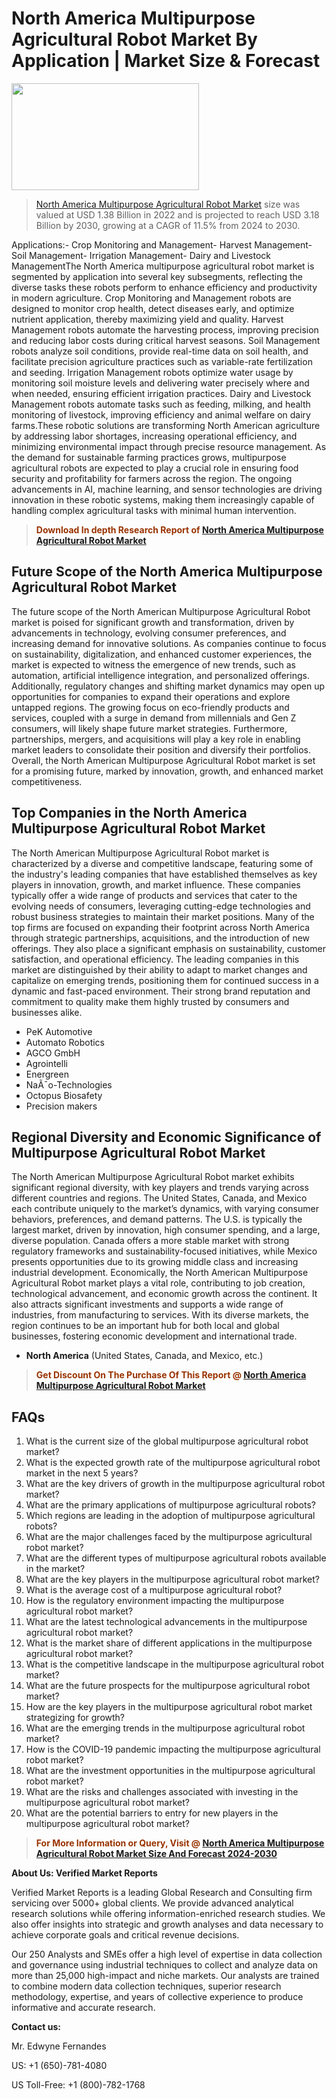 <p><h1>North America Multipurpose Agricultural Robot Market By Application | Market Size & Forecast</h1><p><img class="aligncenter size-medium wp-image-105565" src="https://ffe5etoiles.com/wp-content/uploads/2025/01/MST7-300x171.png" alt="" width="300" height="171" /></p><blockquote><p><a href="https://www.verifiedmarketreports.com/download-sample/?rid=407516&utm_source=Github-NA&utm_medium=361" target="_blank">North America Multipurpose Agricultural Robot Market</a> size was valued at USD 1.38 Billion in 2022 and is projected to reach USD 3.18 Billion by 2030, growing at a CAGR of 11.5% from 2024 to 2030.</p></blockquote>Applications:- Crop Monitoring and Management- Harvest Management- Soil Management- Irrigation Management- Dairy and Livestock ManagementThe North America multipurpose agricultural robot market is segmented by application into several key subsegments, reflecting the diverse tasks these robots perform to enhance efficiency and productivity in modern agriculture. Crop Monitoring and Management robots are designed to monitor crop health, detect diseases early, and optimize nutrient application, thereby maximizing yield and quality. Harvest Management robots automate the harvesting process, improving precision and reducing labor costs during critical harvest seasons. Soil Management robots analyze soil conditions, provide real-time data on soil health, and facilitate precision agriculture practices such as variable-rate fertilization and seeding. Irrigation Management robots optimize water usage by monitoring soil moisture levels and delivering water precisely where and when needed, ensuring efficient irrigation practices. Dairy and Livestock Management robots automate tasks such as feeding, milking, and health monitoring of livestock, improving efficiency and animal welfare on dairy farms.These robotic solutions are transforming North American agriculture by addressing labor shortages, increasing operational efficiency, and minimizing environmental impact through precise resource management. As the demand for sustainable farming practices grows, multipurpose agricultural robots are expected to play a crucial role in ensuring food security and profitability for farmers across the region. The ongoing advancements in AI, machine learning, and sensor technologies are driving innovation in these robotic systems, making them increasingly capable of handling complex agricultural tasks with minimal human intervention.</p><blockquote><p><span style="color: #993300;"><strong>Download In depth Research Report of <a href="https://www.verifiedmarketreports.com/download-sample/?rid=407516&utm_source=Github-NA&utm_medium=361">North America Multipurpose Agricultural Robot Market</a></strong></span></p></blockquote><h2>Future Scope of the North America Multipurpose Agricultural Robot Market</h2><p>The future scope of the North American Multipurpose Agricultural Robot market is poised for significant growth and transformation, driven by advancements in technology, evolving consumer preferences, and increasing demand for innovative solutions. As companies continue to focus on sustainability, digitalization, and enhanced customer experiences, the market is expected to witness the emergence of new trends, such as automation, artificial intelligence integration, and personalized offerings. Additionally, regulatory changes and shifting market dynamics may open up opportunities for companies to expand their operations and explore untapped regions. The growing focus on eco-friendly products and services, coupled with a surge in demand from millennials and Gen Z consumers, will likely shape future market strategies. Furthermore, partnerships, mergers, and acquisitions will play a key role in enabling market leaders to consolidate their position and diversify their portfolios. Overall, the North American Multipurpose Agricultural Robot market is set for a promising future, marked by innovation, growth, and enhanced market competitiveness.</p><h2>Top Companies in the North America Multipurpose Agricultural Robot Market</h2><p>The North American Multipurpose Agricultural Robot market is characterized by a diverse and competitive landscape, featuring some of the industry's leading companies that have established themselves as key players in innovation, growth, and market influence. These companies typically offer a wide range of products and services that cater to the evolving needs of consumers, leveraging cutting-edge technologies and robust business strategies to maintain their market positions. Many of the top firms are focused on expanding their footprint across North America through strategic partnerships, acquisitions, and the introduction of new offerings. They also place a significant emphasis on sustainability, customer satisfaction, and operational efficiency. The leading companies in this market are distinguished by their ability to adapt to market changes and capitalize on emerging trends, positioning them for continued success in a dynamic and fast-paced environment. Their strong brand reputation and commitment to quality make them highly trusted by consumers and businesses alike.</p><p><ul><li>PeK Automotive </li><li> Automato Robotics </li><li> AGCO GmbH </li><li> Agrointelli </li><li> Energreen </li><li> NaÃ¯o-Technologies </li><li> Octopus Biosafety </li><li> Precision makers</li></ul></p><h2>Regional Diversity and Economic Significance of Multipurpose Agricultural Robot Market</h2><p>The North American Multipurpose Agricultural Robot market exhibits significant regional diversity, with key players and trends varying across different countries and regions. The United States, Canada, and Mexico each contribute uniquely to the market’s dynamics, with varying consumer behaviors, preferences, and demand patterns. The U.S. is typically the largest market, driven by innovation, high consumer spending, and a large, diverse population. Canada offers a more stable market with strong regulatory frameworks and sustainability-focused initiatives, while Mexico presents opportunities due to its growing middle class and increasing industrial development. Economically, the North American Multipurpose Agricultural Robot market plays a vital role, contributing to job creation, technological advancement, and economic growth across the continent. It also attracts significant investments and supports a wide range of industries, from manufacturing to services. With its diverse markets, the region continues to be an important hub for both local and global businesses, fostering economic development and international trade.</p><ul> <li><strong>North America</strong> (United States, Canada, and Mexico, etc.)</li></ul><blockquote><p><span style="color: #993300;"><strong>Get Discount On The Purchase Of This Report @ <a href="https://www.verifiedmarketreports.com/ask-for-discount/?rid=407516&utm_source=Github-NA&utm_medium=361">North America Multipurpose Agricultural Robot Market</a></strong></span></p></blockquote><h2>FAQs</h2><p><ol> <li>What is the current size of the global multipurpose agricultural robot market?</div><div></li> <li>What is the expected growth rate of the multipurpose agricultural robot market in the next 5 years?</div><div></li> <li>What are the key drivers of growth in the multipurpose agricultural robot market?</div><div></li> <li>What are the primary applications of multipurpose agricultural robots?</div><div></li> <li>Which regions are leading in the adoption of multipurpose agricultural robots?</div><div></li> <li>What are the major challenges faced by the multipurpose agricultural robot market?</div><div></li> <li>What are the different types of multipurpose agricultural robots available in the market?</div><div></li> <li>What are the key players in the multipurpose agricultural robot market?</div><div></li> <li>What is the average cost of a multipurpose agricultural robot?</div><div></li> <li>How is the regulatory environment impacting the multipurpose agricultural robot market?</div><div></li> <li>What are the latest technological advancements in the multipurpose agricultural robot market?</div><div></li> <li>What is the market share of different applications in the multipurpose agricultural robot market?</div><div></li> <li>What is the competitive landscape in the multipurpose agricultural robot market?</div><div></li> <li>What are the future prospects for the multipurpose agricultural robot market?</div><div></li> <li>How are the key players in the multipurpose agricultural robot market strategizing for growth?</div><div></li> <li>What are the emerging trends in the multipurpose agricultural robot market?</div><div></li> <li>How is the COVID-19 pandemic impacting the multipurpose agricultural robot market?</div><div></li> <li>What are the investment opportunities in the multipurpose agricultural robot market?</div><div></li> <li>What are the risks and challenges associated with investing in the multipurpose agricultural robot market?</div><div></li> <li>What are the potential barriers to entry for new players in the multipurpose agricultural robot market?</div><div></li></ol></p><blockquote><p><span style="color: #993300;"><strong>For More Information or Query, Visit @ <a href="https://www.verifiedmarketreports.com/product/multipurpose-agricultural-robot-market/">North America Multipurpose Agricultural Robot Market Size And Forecast 2024-2030</a></strong></span></p></blockquote><p><strong>About Us: Verified Market Reports</strong></p><p>Verified Market Reports is a leading Global Research and Consulting firm servicing over 5000+ global clients. We provide advanced analytical research solutions while offering information-enriched research studies. We also offer insights into strategic and growth analyses and data necessary to achieve corporate goals and critical revenue decisions.</p><p>Our 250 Analysts and SMEs offer a high level of expertise in data collection and governance using industrial techniques to collect and analyze data on more than 25,000 high-impact and niche markets. Our analysts are trained to combine modern data collection techniques, superior research methodology, expertise, and years of collective experience to produce informative and accurate research.</p><p><strong>Contact us:</strong></p><p>Mr. Edwyne Fernandes</p><p>US: +1 (650)-781-4080</p><p>US Toll-Free: +1 (800)-782-1768</p>

